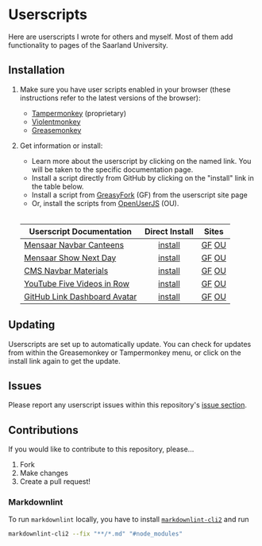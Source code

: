 # Userscripts

Here are userscripts I wrote for others and myself. Most of
them add functionality to pages of the Saarland University.

## Installation

1. Make sure you have user scripts enabled in your browser
   (these instructions refer to the latest versions of the
   browser):
   - [Tampermonkey](https://www.tampermonkey.net/) (proprietary)
   - [Violentmonkey](https://violentmonkey.github.io/get-it/)
   - [Greasemonkey](https://addons.mozilla.org/firefox/addon/greasemonkey/)

2. Get information or install:
   - Learn more about the userscript by clicking on the
     named link. You will be taken to the specific
     documentation page.
   - Install a script directly from GitHub by clicking on
     the "install" link in the table below.
   - Install a script from
     [GreasyFork](https://greasyfork.org/en/users/1462027-ikelax)
     (GF) from the userscript site page
   - Or, install the scripts from
     [OpenUserJS](https://openuserjs.org/users/ikelax/scripts)
     (OU).<br><br>

   | Userscript Documentation                  |   Direct Install    |            Sites            |
   | ----------------------------------------- | :-----------------: | :-------------------------: |
   | [Mensaar Navbar Canteens][mnc-docs]       | [install][mnc-raw]  |  [GF][mnc-gf] [OU][mnc-ou]  |
   | [Mensaar Show Next Day][msnd-docs]        | [install][msnd-raw] | [GF][msnd-gf] [OU][msnd-ou] |
   | [CMS Navbar Materials][cnm-docs]          | [install][cnm-raw]  |  [GF][cnm-gf] [OU][cnm-ou]  |
   | [YouTube Five Videos in Row][yt-docs]     |  [install][yt-raw]  |   [GF][yt-gf] [OU][yt-ou]   |
   | [GitHub Link Dashboard Avatar][glda-docs] | [install][glda-raw] | [GF][glda-gf] [OU][glda-ou] |

[mnc-docs]: docs/Mensaar_Navbar_Canteens.md
[msnd-docs]: docs/Mensaar_Show_Next_Day.md
[cnm-docs]: docs/CMS_Navbar_Materials.md
[yt-docs]: docs/YouTube_Five_Videos_in_Row.md
[glda-docs]: docs/GitHub_Link_Dashboard_Avatar.md
[mnc-raw]: https://github.com/ikelax/userscripts/raw/refs/heads/master/userscripts/mensaar-add-uds-htw.user.js
[msnd-raw]: https://github.com/ikelax/userscripts/raw/refs/heads/master/userscripts/mensaar-show-next-day-when-closed.user.js
[cnm-raw]: https://github.com/ikelax/userscripts/raw/refs/heads/master/userscripts/uds-cms-add-materials.user.js
[yt-raw]: https://github.com/ikelax/userscripts/raw/refs/heads/master/userscripts/youtube-five-videos-in-row.user.js
[glda-raw]: https://github.com/ikelax/userscripts/raw/refs/heads/master/userscripts/github-link-dashboard-avatar.user.js
[mnc-gf]: https://greasyfork.org/en/scripts/533937-mensaar-navbar-uds-htw
[msnd-gf]: https://greasyfork.org/en/scripts/533989-mensaar-show-next-day
[cnm-gf]: https://greasyfork.org/en/scripts/533938-cms-navbar-materials
[yt-gf]: https://greasyfork.org/en/scripts/534750-youtube-five-videos-in-row
[glda-gf]: https://greasyfork.org/en/scripts/537452-github-link-dashboard-avatar
[mnc-ou]: https://openuserjs.org/scripts/ikelax/Mensaar_Navbar_Canteens
[msnd-ou]: https://openuserjs.org/scripts/ikelax/Mensaar_Show_Next_Day
[cnm-ou]: https://openuserjs.org/scripts/ikelax/CMS_Navbar_Materials
[yt-ou]: https://openuserjs.org/scripts/ikelax/YouTube_Five_Videos_in_Row
[glda-ou]: https://openuserjs.org/scripts/ikelax/GitHub_Link_Dashboard_Avatar

## Updating

Userscripts are set up to automatically update. You can
check for updates from within the Greasemonkey or
Tampermonkey menu, or click on the install link again to get
the update.

## Issues

Please report any userscript issues within this repository's [issue section](https://github.com/ikelax/userscripts/issues).

## Contributions

If you would like to contribute to this repository, please...

1. Fork
2. Make changes
3. Create a pull request!

### Markdownlint

To run `markdownlint` locally, you have to install
[`markdownlint-cli2`](https://github.com/DavidAnson/markdownlint-cli2)
and run

```sh
markdownlint-cli2 --fix "**/*.md" "#node_modules"
```
